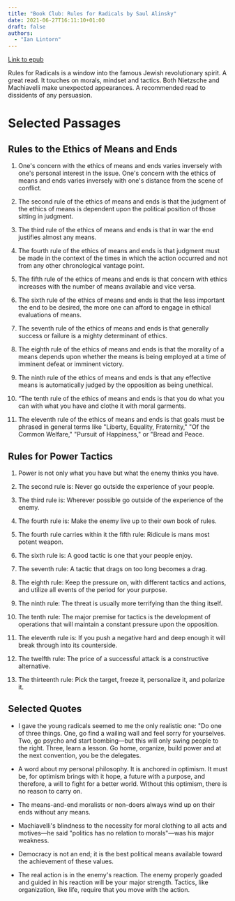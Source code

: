 ```yaml
---
title: "Book Club: Rules for Radicals by Saul Alinsky"
date: 2021-06-27T16:11:10+01:00
draft: false
authors: 
  - "Ian Lintorn"
---
```


[Link to epub](/books/rules_for_radicals.epub)

Rules for Radicals is a window into the famous Jewish revolutionary spirit. A great read. It touches on morals, 
mindset and tactics. Both Nietzsche and Machiavelli make unexpected appearances. A recommended read to dissidents of 
any persuasion.

# Selected Passages

## Rules to the Ethics of Means and Ends

1. One's concern with the ethics of means and ends varies inversely with one's personal interest in the issue. One's 
   concern with the ethics of means and ends varies inversely with one's distance from the scene of conflict.

2. The second rule of the ethics of means and ends is that the judgment of the ethics of means is dependent upon the 
political position of those sitting in judgment.

3. The third rule of the ethics of means and ends is that in war the end justifies almost any means.
 
4. The fourth rule of the ethics of means and ends is that judgment must be made in the context of the times in which 
the action occurred and not from any other chronological vantage point.

5. The fifth rule of the ethics of means and ends is that concern with ethics increases with the number of means 
available and vice versa.

6. The sixth rule of the ethics of means and ends is that the less important the end to be desired, the more one can 
afford to engage in ethical evaluations of means.

7. The seventh rule of the ethics of means and ends is that generally success or failure is a mighty determinant of 
ethics.

8. The eighth rule of the ethics of means and ends is that the morality of a means depends upon whether the means 
is being employed at a time of imminent defeat or imminent victory.

9. The ninth rule of the ethics of means and ends is that any effective means is automatically judged by the opposition 
as being unethical.

10. “The tenth rule of the ethics of means and ends is that you do what you can with what you have and clothe it with 
moral garments.

11. The eleventh rule of the ethics of means and ends is that goals must be phrased in general terms like "Liberty, 
Equality, Fraternity," "Of the Common Welfare," "Pursuit of Happiness," or "Bread and Peace.

## Rules for Power Tactics

1. Power is not only what you have but what the enemy thinks you have.

2. The second rule is: Never go outside the experience of your people.

3. The third rule is: Wherever possible go outside of the experience of the enemy.

4. The fourth rule is: Make the enemy live up to their own book of rules.

5. The fourth rule carries within it the fifth rule: Ridicule is mans most potent weapon.

6. The sixth rule is: A good tactic is one that your people enjoy.

7. The seventh rule: A tactic that drags on too long becomes a drag.

8. The eighth rule: Keep the pressure on, with different tactics and actions, and utilize all events of the period for your purpose.

9. The ninth rule: The threat is usually more terrifying than the thing itself.

10. The tenth rule: The major premise for tactics is the development of operations that will maintain a constant pressure upon the opposition.

11. The eleventh rule is: If you push a negative hard and deep enough it will break through into its counterside.

12. The twelfth rule: The price of a successful attack is a constructive alternative.

13. The thirteenth rule: Pick the target, freeze it, personalize it, and polarize it.

## Selected Quotes

* I gave the young radicals seemed to me the only realistic one: "Do one of three things. One, go find a wailing wall 
  and feel sorry for yourselves. Two, go psycho and start bombing—but this will only swing people to the right. 
  Three, learn a lesson. Go home, organize, build power and at the next convention, you be the delegates.
  
* A word about my personal philosophy. It is anchored in optimism. It must be, for optimism brings with it hope, a 
  future with a purpose, and therefore, a will to fight for a better world. Without this optimism, there is no reason 
  to carry on.

* The means-and-end moralists or non-doers always wind up on their ends without any means.

* Machiavelli's blindness to the necessity for moral clothing to all acts and motives—he said "politics has no relation 
  to morals"—was his major weakness.
  
* Democracy is not an end; it is the best political means available toward the achievement of these values.

* The real action is in the enemy's reaction.
  The enemy properly goaded and guided in his reaction will be your major strength.
  Tactics, like organization, like life, require that you move with the action.